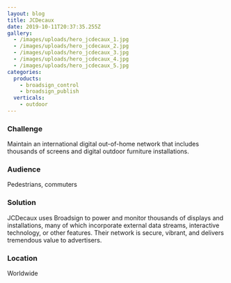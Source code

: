 ```yaml
---
layout: blog
title: JCDecaux
date: 2019-10-11T20:37:35.255Z
gallery:
  - /images/uploads/hero_jcdecaux_1.jpg
  - /images/uploads/hero_jcdecaux_2.jpg
  - /images/uploads/hero_jcdecaux_3.jpg
  - /images/uploads/hero_jcdecaux_4.jpg
  - /images/uploads/hero_jcdecaux_5.jpg
categories:
  products:
    - broadsign_control
    - broadsign_publish
  verticals:
    - outdoor
---
```

### Challenge
Maintain an international digital out-of-home network that includes thousands of screens and digital outdoor furniture installations.
### Audience
Pedestrians, commuters
### Solution
JCDecaux uses Broadsign to power and monitor thousands of displays and installations, many of which incorporate external data streams, interactive technology, or other features. Their network is secure, vibrant, and delivers tremendous value to advertisers.
### Location
Worldwide
